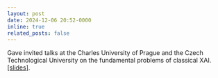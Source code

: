 ```yaml
---
layout: post
date: 2024-12-06 20:52-0000
inline: true
related_posts: false
---
```


Gave invited talks at the Charles University of Prague and the Czech Technological University on the fundamental problems of classical XAI. [[slides]](assets/pdf/slides/xai-seminar-prague.pdf).